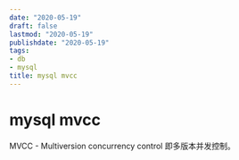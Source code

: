 ```yaml
---
date: "2020-05-19"
draft: false
lastmod: "2020-05-19"
publishdate: "2020-05-19"
tags:
- db
- mysql
title: mysql mvcc
---
```


# mysql mvcc

MVCC - Multiversion concurrency control 即多版本并发控制。

